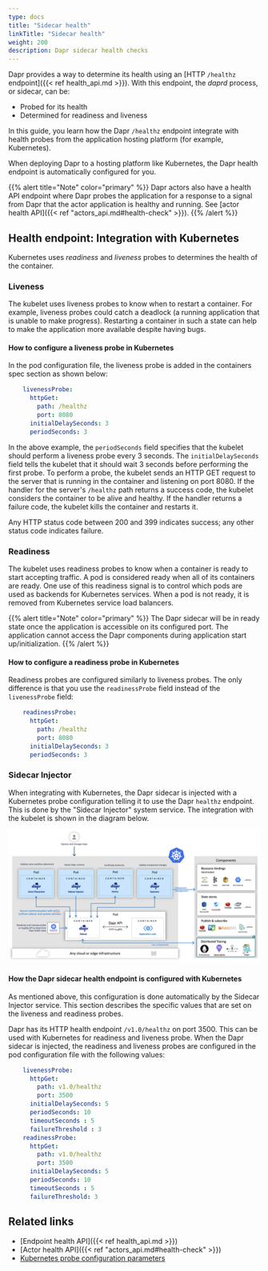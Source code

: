 ```yaml
---
type: docs
title: "Sidecar health"
linkTitle: "Sidecar health"
weight: 200
description: Dapr sidecar health checks
---
```


Dapr provides a way to determine its health using an [HTTP `/healthz` endpoint]({{< ref health_api.md >}}). With this endpoint, the *daprd* process, or sidecar, can be:

- Probed for its health
- Determined for readiness and liveness

In this guide, you learn how the Dapr `/healthz` endpoint integrate with health probes from the application hosting platform (for example, Kubernetes). 

When deploying Dapr to a hosting platform like Kubernetes, the Dapr health endpoint is automatically configured for you.

{{% alert title="Note" color="primary" %}}
Dapr actors also have a health API endpoint where Dapr probes the application for a response to a signal from Dapr that the actor application is healthy and running. See [actor health API]({{< ref "actors_api.md#health-check" >}}).
{{% /alert %}} 

## Health endpoint: Integration with Kubernetes

Kubernetes uses *readiness* and *liveness* probes to determines the health of the container.

### Liveness
The kubelet uses liveness probes to know when to restart a container. For example, liveness probes could catch a deadlock (a running application that is unable to make progress). Restarting a container in such a state can help to make the application more available despite having bugs.

#### How to configure a liveness probe in Kubernetes

In the pod configuration file, the liveness probe is added in the containers spec section as shown below:

```yaml
    livenessProbe:
      httpGet:
        path: /healthz
        port: 8080
      initialDelaySeconds: 3
      periodSeconds: 3
```

In the above example, the `periodSeconds` field specifies that the kubelet should perform a liveness probe every 3 seconds. The `initialDelaySeconds` field tells the kubelet that it should wait 3 seconds before performing the first probe. To perform a probe, the kubelet sends an HTTP GET request to the server that is running in the container and listening on port 8080. If the handler for the server's `/healthz` path returns a success code, the kubelet considers the container to be alive and healthy. If the handler returns a failure code, the kubelet kills the container and restarts it.

Any HTTP status code between 200 and 399 indicates success; any other status code indicates failure.

### Readiness
The kubelet uses readiness probes to know when a container is ready to start accepting traffic. A pod is considered ready when all of its containers are ready. One use of this readiness signal is to control which pods are used as backends for Kubernetes services. When a pod is not ready, it is removed from Kubernetes service load balancers.

{{% alert title="Note" color="primary" %}}
The Dapr sidecar will be in ready state once the application is accessible on its configured port. The application cannot access the Dapr components during application start up/initialization.
{{% /alert %}}

#### How to configure a readiness probe in Kubernetes

Readiness probes are configured similarly to liveness probes. The only difference is that you use the `readinessProbe` field instead of the `livenessProbe` field:

```yaml
    readinessProbe:
      httpGet:
        path: /healthz
        port: 8080
      initialDelaySeconds: 3
      periodSeconds: 3
```

### Sidecar Injector

When integrating with Kubernetes, the Dapr sidecar is injected with a Kubernetes probe configuration telling it to use the Dapr `healthz` endpoint. This is done by the "Sidecar Injector" system service. The integration with the kubelet is shown in the diagram below.

<img src="/images/security-mTLS-dapr-system-services.png" width="800" alt="Diagram of Dapr services interacting" />

#### How the Dapr sidecar health endpoint is configured with Kubernetes

As mentioned above, this configuration is done automatically by the Sidecar Injector service. This section describes the specific values that are set on the liveness and readiness probes.

Dapr has its HTTP health endpoint `/v1.0/healthz` on port 3500. This can be used with Kubernetes for readiness and liveness probe. When the Dapr sidecar is injected, the readiness and liveness probes are configured in the pod configuration file with the following values:

```yaml
    livenessProbe:
      httpGet:
        path: v1.0/healthz
        port: 3500
      initialDelaySeconds: 5
      periodSeconds: 10
      timeoutSeconds : 5
      failureThreshold : 3
    readinessProbe:
      httpGet:
        path: v1.0/healthz
        port: 3500
      initialDelaySeconds: 5
      periodSeconds: 10
      timeoutSeconds : 5
      failureThreshold: 3
```

## Related links

- [Endpoint health API]({{< ref health_api.md >}})
- [Actor health API]({{< ref "actors_api.md#health-check" >}})
- [Kubernetes probe configuration parameters](https://kubernetes.io/docs/tasks/configure-pod-container/configure-liveness-readiness-startup-probes/)
